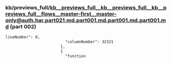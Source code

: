 ### kb/previews_full/kb__previews_full__kb__previews_full__kb__previews_full__flows__master-first__master-only@auth.har.part021.md.part001.md.part001.md.part001.md (part 002)

```md
lineNumber": 0,
                          "columnNumber": 32321
                        },
                        {
                          "function
```

```
